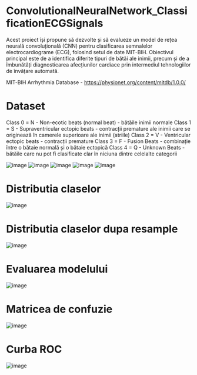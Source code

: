 # ConvolutionalNeuralNetwork_ClassificationECGSignals

Acest proiect își propune să dezvolte și să evalueze un model de rețea neurală convoluțională (CNN) pentru clasificarea semnalelor electrocardiograme (ECG), folosind setul de date MIT-BIH. Obiectivul principal este de a identifica diferite tipuri de bătăi ale inimii, precum și de a îmbunătăți diagnosticarea afecțiunilor cardiace prin intermediul tehnologiilor de învățare automată.

MIT-BIH Arrhythmia Database - https://physionet.org/content/mitdb/1.0.0/

# Dataset
Class 0 = N - Non-ecotic beats (normal beat) - bătăile inimii normale
Class 1 = S - Supraventricular ectopic beats - contracții premature ale inimii care se originează în camerele superioare ale inimii (atriile)
Class 2 = V - Ventricular ectopic beats - contracții premature
Class 3 = F - Fusion Beats - combinație între o bătaie normală și o bătaie ectopică
Class 4 = Q - Unknown Beats - bătăile care nu pot fi clasificate clar în niciuna dintre celelalte categorii

![image](https://github.com/Iulian99/ConvolutionalNeuralNetwork_ClassificationECGSignals/assets/17321203/d7d3bfa9-056e-446b-9b05-c627ea58a168)
![image](https://github.com/Iulian99/ConvolutionalNeuralNetwork_ClassificationECGSignals/assets/17321203/d9b1a0fc-801b-4fff-933c-6e48d10f7c45)
![image](https://github.com/Iulian99/ConvolutionalNeuralNetwork_ClassificationECGSignals/assets/17321203/92431039-05a2-40d7-83a8-b1fa236f7f34)
![image](https://github.com/Iulian99/ConvolutionalNeuralNetwork_ClassificationECGSignals/assets/17321203/7745667d-2a3b-42eb-9801-1c253f24c04a)
![image](https://github.com/Iulian99/ConvolutionalNeuralNetwork_ClassificationECGSignals/assets/17321203/3ed6b35c-a1d6-4b53-a81b-d91324c423fe)


# Distributia claselor
![image](https://github.com/Iulian99/ConvolutionalNeuralNetwork_ClassificationECGSignals/assets/17321203/787a9621-14fc-4bb8-9ffc-598c61e99d02)

# Distributia claselor dupa resample
![image](https://github.com/Iulian99/ConvolutionalNeuralNetwork_ClassificationECGSignals/assets/17321203/0e6bdd8f-29f8-42ff-ba1f-52a508a6a112)

# Evaluarea modelului
![image](https://github.com/Iulian99/ConvolutionalNeuralNetwork_ClassificationECGSignals/assets/17321203/72d18525-7929-4e34-ba3f-c4da20f064ae)

# Matricea de confuzie
![image](https://github.com/Iulian99/ConvolutionalNeuralNetwork_ClassificationECGSignals/assets/17321203/b30044a0-76ee-4918-acd0-3195a7708af6)

# Curba ROC
![image](https://github.com/Iulian99/ConvolutionalNeuralNetwork_ClassificationECGSignals/assets/17321203/5acc2f18-9ce2-4d37-92d1-29c2467369b5)
